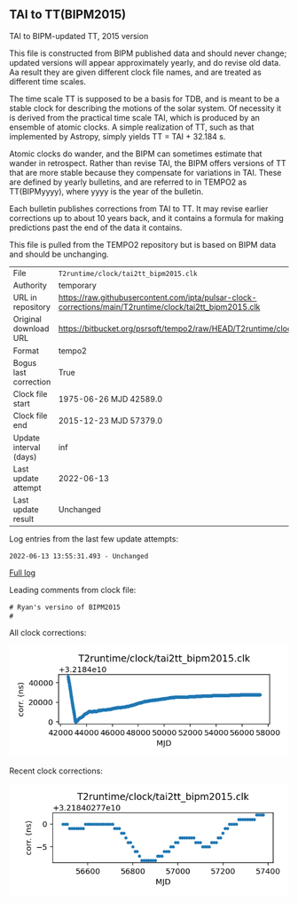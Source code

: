 
## TAI to TT(BIPM2015)

TAI to BIPM-updated TT, 2015 version

This file is constructed from BIPM published data and should
never change; updated versions will appear approximately
yearly, and do revise old data. Aa result they are given different
clock file names, and are treated as different time scales.

The time scale TT is supposed to be a basis for TDB, and is meant
to be a stable clock for describing the motions of the solar system.
Of necessity it is derived from the practical time scale TAI,
which is produced by an ensemble of atomic clocks. A simple
realization of TT, such as that implemented by Astropy,
simply yields TT = TAI + 32.184 s.

Atomic clocks do wander, and the BIPM can sometimes estimate
that wander in retrospect.  Rather than revise TAI, the BIPM
offers versions of TT that are more stable because they
compensate for variations in TAI. These are defined by yearly
bulletins, and are referred to in TEMPO2 as TT(BIPMyyyy), where
yyyy is the year of the bulletin.

Each bulletin publishes corrections from TAI to TT. It may
revise earlier corrections up to about 10 years back, and it
contains a formula for making predictions past the end of the
data it contains.

This file is pulled from the TEMPO2 repository but is based on
BIPM data and should be unchanging.

|     |     |
|:--- |:--- |
| File | `T2runtime/clock/tai2tt_bipm2015.clk` |
| Authority | temporary |
| URL in repository | <https://raw.githubusercontent.com/ipta/pulsar-clock-corrections/main/T2runtime/clock/tai2tt_bipm2015.clk> |
| Original download URL | <https://bitbucket.org/psrsoft/tempo2/raw/HEAD/T2runtime/clock/tai2tt_bipm2015.clk> |
| Format | tempo2 |
| Bogus last correction | True |
| Clock file start | 1975-06-26 MJD 42589.0 |
| Clock file end | 2015-12-23 MJD 57379.0 |
| Update interval (days) | inf |
| Last update attempt | 2022-06-13 |
| Last update result | Unchanged |

Log entries from the last few update attempts:
```
2022-06-13 13:55:31.493 - Unchanged
```
[Full log](https://raw.githubusercontent.com/ipta/pulsar-clock-corrections/main/log/T2runtime/clock/tai2tt_bipm2015.clk.log)

Leading comments from clock file:

    # Ryan's versino of BIPM2015
    #



All clock corrections:

![plot of all clock corrections](tai2tt_bipm2015.clk.png "All corrections")

Recent clock corrections:

![plot of recent clock corrections](tai2tt_bipm2015.clk.short.png "Recent corrections")

